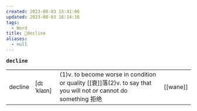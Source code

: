 ```yaml
---
created: 2023-08-03 15:41:06
updated: 2023-08-03 16:14:16
tags:
  - Word
title: 📖decline
aliases:
  - null
---
```


<pre><strong>decline</strong></pre>
|   |   |   |   |
|---|---|---|---|
|decline|[dɪˈklaɪn]|(1)v. to become worse in condition or quality [[衰]]落(2)v. to say that you will not or cannot do something 拒绝|[[wane]]|